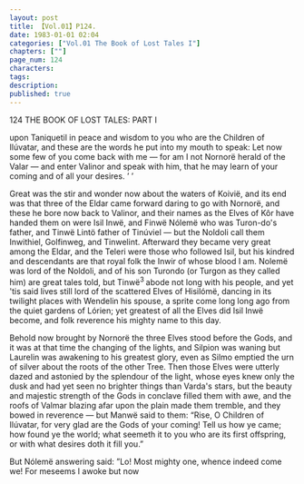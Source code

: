 ```yaml
---
layout: post
title: 【Vol.01】P124.
date: 1983-01-01 02:04
categories: ["Vol.01 The Book of Lost Tales I"]
chapters: [""]
page_num: 124
characters: 
tags: 
description: 
published: true
---
```


<p style="text-indent: 0;">
124      THE BOOK OF LOST TALES: PART I
</p>

upon Taniquetil in peace and wisdom to you who are the Children of Ilúvatar, and these are the words he put into my mouth to speak: Let now some few of you come back with me — for am I not Nornorë herald of the Valar — and enter Valinor and speak with him, that he may learn of your coming and of all your desires. ’ ’

Great was the stir and wonder now about the waters of Koivië, and its end was that three of the Eldar came forward daring to go with Nornorë, and these he bore now back to Valinor, and their names as the Elves of Kôr have handed them on were Isil Inwë, and Finwë Nólemë who was Turon-do's father, and Tinwë Lintö father of Tinúviel — but the Noldoli call them Inwithiel, Golfinweg, and Tinwelint. Afterward they became very great among the Eldar, and the Teleri were those who followed Isil, but his kindred and descendants are that royal folk the Inwir of whose blood I am. Nolemë was lord of the Noldoli, and of his son Turondo (or Turgon as they called him) are great tales told, but Tinwë<SUP>3 </SUP>abode not long with his people, and yet 'tis said lives still lord of the scattered Elves of Hisilómë, dancing in its twilight places with Wendelin his spouse, a sprite come long long ago from the quiet gardens of Lórien; yet greatest of all the Elves did Isil Inwë become, and folk reverence his mighty name to this day.

Behold now brought by Nornorë the three Elves stood before the Gods, and it was at that time the changing of the lights, and Silpion was waning but Laurelin was awakening to his greatest glory, even as Silmo emptied the urn of silver about the roots of the other Tree. Then those Elves were utterly dazed and astonied by the splendour of the light, whose eyes knew only the dusk and had yet seen no brighter things than Varda's stars, but the beauty and majestic strength of the Gods in conclave filled them with awe, and the roofs of Valmar blazing afar upon the plain made them tremble, and they bowed in reverence — but Manwë said to them: “Rise, O Children of Ilúvatar, for very glad are the Gods of your coming! Tell us how ye came; how found ye the world; what seemeth it to you who are its first offspring, or with what desires doth it fill you.”

But Nólemë answering said: ”Lo! Most mighty one, whence indeed come we! For meseems I awoke but now

